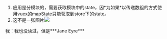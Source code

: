 1. 应用是分模块的，需要获取模块中的state，因\*为如果\*以传递数组的方式使用vuex的mapState只能获取到store下的state。
2. 这不是一张图片![](/assets/import2.png)

我：我也没读过，但是\*\*\*Jane Eyre\*\*\*

